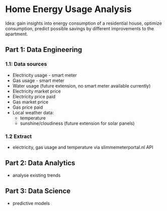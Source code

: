 # Home Energy Usage Analysis

Idea: gain insights into energy consumption of a residential house, 
optimize consumption, predict possible savings by different improvements 
to the apartment.


## Part 1: Data Engineering

### 1.1: Data sources
- Electricity usage - smart meter
- Gas usage - smart meter
- Water usage (future extension, no smart meter available currently)
- Electricity market price
- Electricity price paid
- Gas market price
- Gas price paid
- Local weather data: 
  - temperature
  - sunshine/cloudiness (future extension for solar panels)

### 1.2 Extract
- electricity, gas usage and temperature via slimmemeterportal.nl API



## Part 2: Data Analytics 
- analyse existing trends

## Part 3: Data Science 
- predictive models
